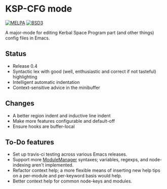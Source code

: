 # KSP-CFG mode

[![MELPA](http://melpa.org/packages/ksp-cfg-mode-badge.svg)](http://melpa.org/#/ksp-cfg-mode) [![BSD3](https://img.shields.io/badge/license-BSD3-43cd80.svg)](LICENSE.md)

A major-mode for editing Kerbal Space Program part (and other things) config files in Emacs.

## Status

* Release 0.4
* Syntactic lex with good (well, enthusiastic and correct if not tasteful) highlighting
* Intelligent automatic indentation
* Context-sensitive advice in the minibuffer

## Changes

* A better region indent and inductive line indent
* Make more features configurable and default-off
* Ensure hooks are buffer-local

## To-Do features

* Set up travis-ci testing across various Emacs releases.
* Support more [ModuleManager](https://github.com/sarbian/ModuleManager) syntaxes; variables, regexps, and node-indexing aren't implemented.
* Refactor context help; a more flexible means of inserting new help tips on a per-module and per-keyword basis would help.
* Better context help for common node-keys and modules.
